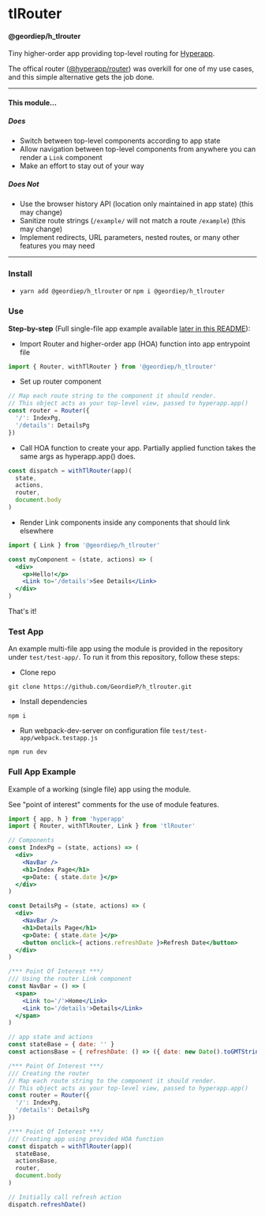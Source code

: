 # tlRouter

#### @geordiep/h_tlrouter

Tiny higher-order app providing top-level routing for [Hyperapp](https://github.com/hyperapp/hyperapp).

The offical router ([@hyperapp/router](https://github.com/hyperapp/router)) was overkill for one of my use cases, and this simple alternative gets the job done.

---

#### This module...

##### Does

- Switch between top-level components according to app state
- Allow navigation between top-level components from anywhere you can render a `Link` component
- Make an effort to stay out of your way

##### Does Not

- Use the browser history API (location only maintained in app state) (this may change)
- Sanitize route strings (`/example/` will not match a route `/example`) (this may change)
- Implement redirects, URL parameters, nested routes, or many other features you may need

---

### Install

- `yarn add @geordiep/h_tlrouter` or `npm i @geordiep/h_tlrouter`

### Use

**Step-by-step** (Full single-file app example available [later in this README](https://github.com/GeordieP/h_tlrouter/blob/master/README.md#full-app-example)):

- Import Router and higher-order app (HOA) function into app entrypoint file

```js
import { Router, withTlRouter } from '@geordiep/h_tlrouter'
```

- Set up router component

```js
// Map each route string to the component it should render.
// This object acts as your top-level view, passed to hyperapp.app()
const router = Router({
  '/': IndexPg,
  '/details': DetailsPg
})
```

- Call HOA function to create your app. Partially applied function takes the same args as hyperapp.app()  does.

```js
const dispatch = withTlRouter(app)(
  state,
  actions,
  router,
  document.body
)
```

- Render Link components inside any components that should link elsewhere

```jsx
import { Link } from '@geordiep/h_tlrouter'

const myComponent = (state, actions) => (
  <div>
    <p>Hello!</p>
    <Link to='/details'>See Details</Link>
  </div>
)
```

That's it!

### Test App

An example multi-file app using the module is provided in the repository under `test/test-app/`. To run it from this repository, follow these steps:

- Clone repo

```
git clone https://github.com/GeordieP/h_tlrouter.git
```

- Install dependencies

```
npm i
```

- Run webpack-dev-server on configuration file `test/test-app/webpack.testapp.js`

```
npm run dev
```


### Full App Example

Example of a working (single file) app using the module.

See "point of interest" comments for the use of module features.

```jsx
import { app, h } from 'hyperapp'
import { Router, withTlRouter, Link } from 'tlRouter'

// Components
const IndexPg = (state, actions) => (
  <div>
    <NavBar />
    <h1>Index Page</h1>
    <p>Date: { state.date }</p>
  </div>
)

const DetailsPg = (state, actions) => (
  <div>
    <NavBar />
    <h1>Details Page</h1>
    <p>Date: { state.date }</p>
    <button onclick={ actions.refreshDate }>Refresh Date</button>
  </div>
)

/*** Point Of Interest ***/
/// Using the router Link component
const NavBar = () => (
  <span>
    <Link to='/'>Home</Link>
    <Link to='/details'>Details</Link>
  </span>
)

// app state and actions
const stateBase = { date: '' }
const actionsBase = { refreshDate: () => ({ date: new Date().toGMTString() }) }

/*** Point Of Interest ***/
/// Creating the router
// Map each route string to the component it should render.
// This object acts as your top-level view, passed to hyperapp.app()
const router = Router({
  '/': IndexPg,
  '/details': DetailsPg
})

/*** Point Of Interest ***/
/// Creating app using provided HOA function
const dispatch = withTlRouter(app)(
  stateBase,
  actionsBase,
  router,
  document.body
)

// Initially call refresh action
dispatch.refreshDate()
```
